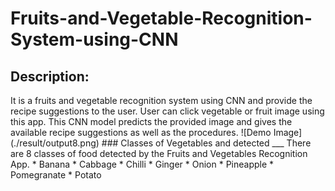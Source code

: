 # Fruits-and-Vegetable-Recognition-System-using-CNN
<h2>Description:</h2> It is a fruits and vegetable recognition system using CNN and provide the recipe suggestions to the user. User can click vegetable or fruit image using this app. This CNN model predicts the provided image and gives the available recipe suggestions as well as the procedures. 
![Demo Image](./result/output8.png)
### Classes of Vegetables and detected
___
There are 8 classes of food detected by the Fruits and Vegetables Recognition App.
* Banana
* Cabbage
* Chilli
* Ginger
* Onion
* Pineapple
* Pomegranate
* Potato <br>
